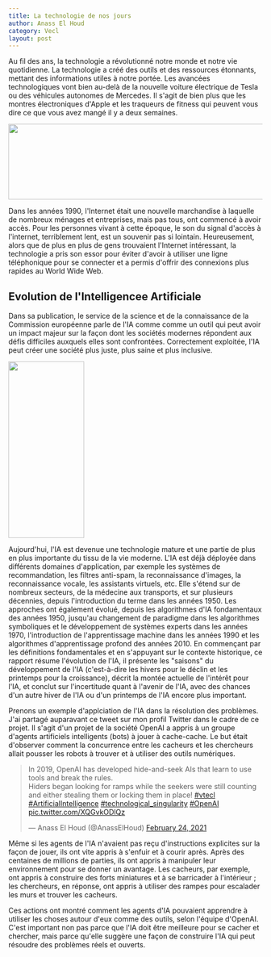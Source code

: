 ```yaml
---
title: La technologie de nos jours
author: Anass El Houd
category: Vecl
layout: post
---
```


Au fil des ans, la technologie a révolutionné notre monde et notre vie quotidienne. La technologie a créé des outils et des ressources étonnants, mettant des informations utiles à notre portée.
Les avancées technologiques vont bien au-delà de la nouvelle voiture électrique de Tesla ou des véhicules autonomes de Mercedes. Il s'agit de bien plus que les montres électroniques d'Apple et les traqueurs de fitness qui peuvent vous dire ce que vous avez mangé il y a deux semaines.

<img style="float: center;"  src="https://www.pandasecurity.com/fr/mediacenter/src/uploads/2020/02/pandasecurity-internet-mundo.jpg" width="550" height="150" />

Dans les années 1990, l'Internet était une nouvelle marchandise à laquelle de nombreux ménages et entreprises, mais pas tous, ont commencé à avoir accès. Pour les personnes vivant à cette époque, le son du signal d'accès à l'internet, terriblement lent, est un souvenir pas si lointain. Heureusement, alors que de plus en plus de gens trouvaient l'Internet intéressant, la technologie a pris son essor pour éviter d'avoir à utiliser une ligne téléphonique pour se connecter et a permis d'offrir des connexions plus rapides au World Wide Web.


## Evolution de l'Intelligencee Artificiale

Dans sa publication, le service de la science et de la connaissance de la Commission européenne parle de l'IA comme comme un outil qui peut avoir un impact majeur sur la façon dont les sociétés modernes répondent aux défis difficiles auxquels elles sont confrontées. Correctement exploitée, l'IA peut créer une société plus juste, plus saine et plus inclusive.

<img style="float: center;"  src="https://ec.europa.eu/jrc/sites/jrcsh/files/styles/responsive-portrait/public/120469_190028.jpg?itok=2y3iRF6K" width="150" height="350" />

Aujourd'hui, l'IA est devenue une technologie mature et une partie de plus en plus importante du tissu de la vie moderne. L'IA est déjà déployée dans différents domaines d'application, par exemple les systèmes de recommandation, les filtres anti-spam, la reconnaissance d'images, la reconnaissance vocale, les assistants virtuels, etc. Elle s'étend sur de nombreux secteurs, de la médecine aux transports, et sur plusieurs décennies, depuis l'introduction du terme dans les années 1950. Les approches ont également évolué, depuis les algorithmes d'IA fondamentaux des années 1950, jusqu'au changement de paradigme dans les algorithmes symboliques et le développement de systèmes experts dans les années 1970, l'introduction de l'apprentissage machine dans les années 1990 et les algorithmes d'apprentissage profond des années 2010. En commençant par les définitions fondamentales et en s'appuyant sur le contexte historique, ce rapport résume l'évolution de l'IA, il présente les "saisons" du développement de l'IA (c'est-à-dire les hivers pour le déclin et les printemps pour la croissance), décrit la montée actuelle de l'intérêt pour l'IA, et conclut sur l'incertitude quant à l'avenir de l'IA, avec des chances d'un autre hiver de l'IA ou d'un printemps de l'IA encore plus important.

Prenons un exemple d'applciation de l'IA dans la résolution des problèmes. J'ai partagé auparavant ce tweet sur mon profil Twitter dans le cadre de ce projet. Il s'agit d'un projet de la société OpenAI a appris à un groupe d'agents artificiels intelligents (bots) à jouer à cache-cache. Le but était d'observer comment la concurrence entre les cacheurs et les chercheurs allait pousser les robots à trouver et à utiliser des outils numériques.

<blockquote class="twitter-tweet"><p lang="en" dir="ltr">In 2019, OpenAI has developed hide-and-seek AIs that learn to use tools and break the rules.<br>Hiders began looking for ramps while the seekers were still counting and either stealing them or locking them in place! <a href="https://twitter.com/hashtag/vtecl?src=hash&amp;ref_src=twsrc%5Etfw">#vtecl</a> <a href="https://twitter.com/hashtag/ArtificialIntelligence?src=hash&amp;ref_src=twsrc%5Etfw">#ArtificialIntelligence</a> <a href="https://twitter.com/hashtag/technological_singularity?src=hash&amp;ref_src=twsrc%5Etfw">#technological_singularity</a> <a href="https://twitter.com/hashtag/OpenAI?src=hash&amp;ref_src=twsrc%5Etfw">#OpenAI</a> <a href="https://t.co/XQGvkODlQz">pic.twitter.com/XQGvkODlQz</a></p>&mdash; Anass El Houd (@AnassElHoud) <a href="https://twitter.com/AnassElHoud/status/1364561483791818754?ref_src=twsrc%5Etfw">February 24, 2021</a></blockquote> <script async src="https://platform.twitter.com/widgets.js" charset="utf-8"></script>

Même si les agents de l'IA n'avaient pas reçu d'instructions explicites sur la façon de jouer, ils ont vite appris à s'enfuir et à courir après. Après des centaines de millions de parties, ils ont appris à manipuler leur environnement pour se donner un avantage. Les cacheurs, par exemple, ont appris à construire des forts miniatures et à se barricader à l'intérieur ; les chercheurs, en réponse, ont appris à utiliser des rampes pour escalader les murs et trouver les cacheurs.

Ces actions ont montré comment les agents d'IA pouvaient apprendre à utiliser les choses autour d'eux comme des outils, selon l'équipe d'OpenAI. C'est important non pas parce que l'IA doit être meilleure pour se cacher et chercher, mais parce qu'elle suggère une façon de construire l'IA qui peut résoudre des problèmes réels et ouverts.


